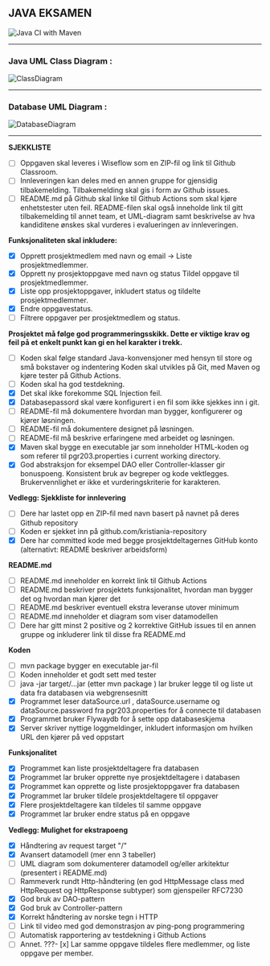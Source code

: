 ## JAVA EKSAMEN

![Java CI with Maven](https://github.com/kristiania/pgr203eksamen-tinaeile/workflows/Java%20CI%20with%20Maven/badge.svg)

***
### Java UML Class Diagram :
![ClassDiagram](https://github.com/kristiania/pgr203eksamen-tinaeile/blob/master/docs/javaClassDiagram.png?raw=true)

***
### Database UML Diagram :
![DatabaseDiagram](https://github.com/kristiania/pgr203eksamen-tinaeile/blob/master/docs/databaseDiagram.png?raw=true)

***
**SJEKKLISTE**
- [ ] Oppgaven skal leveres i Wiseflow som en ZIP-fil og link til Github Classroom.
- [ ] Innleveringen kan deles med en annen gruppe for gjensidig tilbakemelding. Tilbakemelding skal gis i form av Github issues.
- [ ] README.md på Github skal linke til Github Actions som skal kjøre enhetstester uten feil. README-filen skal også inneholde link til gitt tilbakemelding til annet team, et UML-diagram samt beskrivelse av hva kandiditene ønskes skal vurderes i evalueringen av innleveringen.

**Funksjonaliteten skal inkludere:**
- [x] Opprett prosjektmedlem med navn og email -> Liste prosjektmedlemmer.
- [x] Opprett ny prosjektoppgave med navn og status Tildel oppgave til prosjektmedlemmer.
- [x] Liste opp prosjektoppgaver, inkludert status og tildelte prosjektmedlemmer.
- [x] Endre oppgavestatus.
- [ ] Filtrere oppgaver per prosjektmedlem og status.

**Prosjektet må følge god programmeringsskikk. Dette er viktige krav og feil på et enkelt punkt kan gi en hel karakter i trekk.**
- [ ] Koden skal følge standard Java-konvensjoner med hensyn til store og små bokstaver og indentering Koden skal utvikles på Git, med Maven og kjøre tester på Github Actions.
- [ ] Koden skal ha god testdekning.
- [x] Det skal ikke forekomme SQL Injection feil.
- [x] Databasepassord skal være konfigurert i en fil som ikke sjekkes inn i git.
- [ ] README-fil må dokumentere hvordan man bygger, konfigurerer og kjører løsningen.
- [ ] README-fil må dokumentere designet på løsningen.
- [ ] README-fil må beskrive erfaringene med arbeidet og løsningen.
- [x] Maven skal bygge en executable jar som inneholder HTML-koden og som referer til pgr203.properties i current working directory.
- [x] God abstraksjon for eksempel DAO eller Controller-klasser gir bonuspoeng. Konsistent bruk av begreper og kode vektlegges. Brukervennlighet er ikke et vurderingskriterie for karakteren.

**Vedlegg: Sjekkliste for innlevering**
- [ ] Dere har lastet opp en ZIP-fil med navn basert på navnet på deres Github repository
- [ ] Koden er sjekket inn på github.com/kristiania-repository
- [x] Dere har committed kode med begge prosjektdeltagernes GitHub konto (alternativt: README beskriver arbeidsform)

**README.md**
- [ ] README.md inneholder en korrekt link til Github Actions
- [ ] README.md beskriver prosjektets funksjonalitet, hvordan man bygger det og hvordan man kjører det
- [ ] README.md beskriver eventuell ekstra leveranse utover minimum
- [ ] README.md inneholder et diagram som viser datamodellen
- [ ] Dere har gitt minst 2 positive og 2 korrektive GitHub issues til en annen gruppe og inkluderer link til disse fra README.md

**Koden**
- [ ] mvn package bygger en executable jar-fil
- [ ] Koden inneholder et godt sett med tester
- [ ] java -jar target/...jar (etter mvn package ) lar bruker legge til og liste ut data fra databasen via webgrensesnitt
- [x] Programmet leser dataSource.url , dataSource.username og dataSource.password fra pgr203.properties for å connecte til databasen
- [x] Programmet bruker Flywaydb for å sette opp databaseskjema
- [x] Server skriver nyttige loggmeldinger, inkludert informasjon om hvilken URL den kjører på ved oppstart

**Funksjonalitet**
- [x] Programmet kan liste prosjektdeltagere fra databasen
- [x] Programmet lar bruker opprette nye prosjektdeltagere i databasen
- [x] Programmet kan opprette og liste prosjektoppgaver fra databasen
- [x] Programmet lar bruker tildele prosjektdeltagere til oppgaver
- [x] Flere prosjektdeltagere kan tildeles til samme oppgave
- [x] Programmet lar bruker endre status på en oppgave

**Vedlegg: Mulighet for ekstrapoeng**
- [x] Håndtering av request target "/"
- [x] Avansert datamodell (mer enn 3 tabeller)
- [ ] UML diagram som dokumenterer datamodell og/eller arkitektur (presentert i README.md)
- [ ] Rammeverk rundt Http-håndtering (en god HttpMessage class med HttpRequest og HttpResponse subtyper) som gjenspeiler RFC7230
- [x] God bruk av DAO-pattern
- [x] God bruk av Controller-pattern
- [x] Korrekt håndtering av norske tegn i HTTP
- [ ] Link til video med god demonstrasjon av ping-pong programmering
- [ ] Automatisk rapportering av testdekning i Github Actions
- [ ] Annet. ???- [x] Lar samme oppgave tildeles flere medlemmer, og liste oppgave per member.
